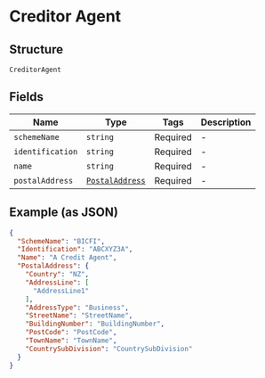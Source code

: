 
# Creditor Agent

## Structure

`CreditorAgent`

## Fields

| Name | Type | Tags | Description |
|  --- | --- | --- | --- |
| `schemeName` | `string` | Required | - |
| `identification` | `string` | Required | - |
| `name` | `string` | Required | - |
| `postalAddress` | [`PostalAddress`](../../doc/models/postal-address.md) | Required | - |

## Example (as JSON)

```json
{
  "SchemeName": "BICFI",
  "Identification": "ABCXYZ3A",
  "Name": "A Credit Agent",
  "PostalAddress": {
    "Country": "NZ",
    "AddressLine": [
      "AddressLine1"
    ],
    "AddressType": "Business",
    "StreetName": "StreetName",
    "BuildingNumber": "BuildingNumber",
    "PostCode": "PostCode",
    "TownName": "TownName",
    "CountrySubDivision": "CountrySubDivision"
  }
}
```

